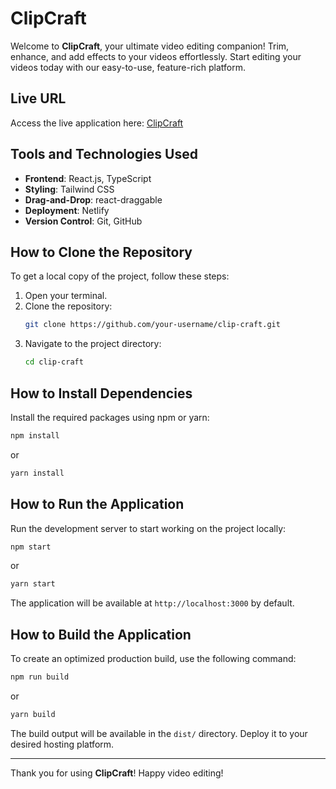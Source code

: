 # ClipCraft

Welcome to **ClipCraft**, your ultimate video editing companion! Trim, enhance, and add effects to your videos effortlessly. Start editing your videos today with our easy-to-use, feature-rich platform.

## Live URL
Access the live application here: [ClipCraft](https://clip-craft.netlify.app/)

## Tools and Technologies Used
- **Frontend**: React.js, TypeScript
- **Styling**: Tailwind CSS
- **Drag-and-Drop**: react-draggable
- **Deployment**: Netlify
- **Version Control**: Git, GitHub

## How to Clone the Repository
To get a local copy of the project, follow these steps:

1. Open your terminal.
2. Clone the repository:
   ```bash
   git clone https://github.com/your-username/clip-craft.git
   ```
3. Navigate to the project directory:
   ```bash
   cd clip-craft
   ```

## How to Install Dependencies
Install the required packages using npm or yarn:

```bash
npm install
```

or

```bash
yarn install
```

## How to Run the Application
Run the development server to start working on the project locally:

```bash
npm start
```

or

```bash
yarn start
```

The application will be available at `http://localhost:3000` by default.

## How to Build the Application
To create an optimized production build, use the following command:

```bash
npm run build
```

or

```bash
yarn build
```

The build output will be available in the `dist/` directory. Deploy it to your desired hosting platform.

---

Thank you for using **ClipCraft**! Happy video editing!

